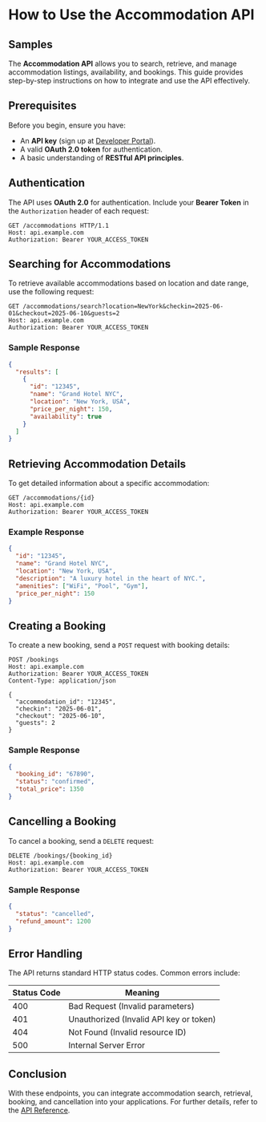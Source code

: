 # How to Use the Accommodation API

## Samples

The **Accommodation API** allows you to search, retrieve, and manage accommodation listings, availability, and bookings. This guide provides step-by-step instructions on how to integrate and use the API effectively.

## Prerequisites

Before you begin, ensure you have:

- An **API key** (sign up at [Developer Portal](https://developer.example.com)).
- A valid **OAuth 2.0 token** for authentication.
- A basic understanding of **RESTful API principles**.

## Authentication

The API uses **OAuth 2.0** for authentication. Include your **Bearer Token** in the `Authorization` header of each request:

```http
GET /accommodations HTTP/1.1
Host: api.example.com
Authorization: Bearer YOUR_ACCESS_TOKEN
```

## Searching for Accommodations

To retrieve available accommodations based on location and date range, use the following request:

```http
GET /accommodations/search?location=NewYork&checkin=2025-06-01&checkout=2025-06-10&guests=2
Host: api.example.com
Authorization: Bearer YOUR_ACCESS_TOKEN
```

### Sample Response

```json
{
  "results": [
    {
      "id": "12345",
      "name": "Grand Hotel NYC",
      "location": "New York, USA",
      "price_per_night": 150,
      "availability": true
    }
  ]
}
```

## Retrieving Accommodation Details

To get detailed information about a specific accommodation:

```http
GET /accommodations/{id}
Host: api.example.com
Authorization: Bearer YOUR_ACCESS_TOKEN
```

### Example Response

```json
{
  "id": "12345",
  "name": "Grand Hotel NYC",
  "location": "New York, USA",
  "description": "A luxury hotel in the heart of NYC.",
  "amenities": ["WiFi", "Pool", "Gym"],
  "price_per_night": 150
}
```

## Creating a Booking

To create a new booking, send a `POST` request with booking details:

```http
POST /bookings
Host: api.example.com
Authorization: Bearer YOUR_ACCESS_TOKEN
Content-Type: application/json

{
  "accommodation_id": "12345",
  "checkin": "2025-06-01",
  "checkout": "2025-06-10",
  "guests": 2
}
```

### Sample Response

```json
{
  "booking_id": "67890",
  "status": "confirmed",
  "total_price": 1350
}
```

## Cancelling a Booking

To cancel a booking, send a `DELETE` request:

```http
DELETE /bookings/{booking_id}
Host: api.example.com
Authorization: Bearer YOUR_ACCESS_TOKEN
```

### Sample Response

```json
{
  "status": "cancelled",
  "refund_amount": 1200
}
```

## Error Handling

The API returns standard HTTP status codes. Common errors include:

| Status Code | Meaning                                 |
| ----------- | --------------------------------------- |
| 400         | Bad Request (Invalid parameters)        |
| 401         | Unauthorized (Invalid API key or token) |
| 404         | Not Found (Invalid resource ID)         |
| 500         | Internal Server Error                   |

## Conclusion

With these endpoints, you can integrate accommodation search, retrieval, booking, and cancellation into your applications. For further details, refer to the [API Reference](https://developer.example.com/docs/accommodation-api).


